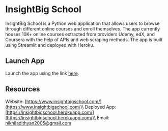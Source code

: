 # InsightBig School
InsightBig School is a Python web application that allows users to browse through different online courses and enroll themselves. The app currently houses 10K+ online courses extracted from providers Udemy, edX, and Coursera with the help of APIs and web scraping methods. The app is built using Streamlit and deployed with Heroku.
## Launch App
Launch the app using the link [here](https://insightbigschool.herokuapp.com/).
## Resources
Website: [https://www.insightbigschool.com/](https://www.insightbigschool.com/)\
Deployed App: [https://insightbigschool.herokuapp.com/](https://insightbigschool.herokuapp.com/)\
Email: [nikhiladithyan2005@gmail.com](nikhiladithyan2005@gmail.com)
